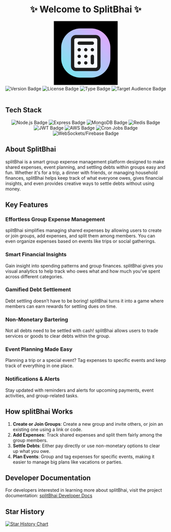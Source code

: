 <h1 align="center">
  ✨ Welcome to SplitBhai ✨
</h1>

<div align="center">
  <img src="/public/splitBhai_logo.jpeg" alt="splitBhai Logo" width="200px" height="200px" />
</div>

<div align="center">
  <img src="https://img.shields.io/badge/Version-1.0.0-green" alt="Version Badge" />
  <img src="https://img.shields.io/badge/License-MIT-orange" alt="License Badge" />
  <img src="https://img.shields.io/badge/Type-Mobile%20Application-purple" alt="Type Badge" />
  <img src="https://img.shields.io/badge/For-Group%20Expense%20Management-color" alt="Target Audience Badge" />
</div>

<br />

## Tech Stack

<div align="center">
  <img src="https://img.shields.io/badge/Node.js-%2333cc33.svg?&style=for-the-badge&logo=node.js&logoColor=white" alt="Node.js Badge" />
  <img src="https://img.shields.io/badge/Express-%23404d59.svg?&style=for-the-badge&logo=express&logoColor=white" alt="Express Badge" />
  <img src="https://img.shields.io/badge/MongoDB-%2347A248.svg?&style=for-the-badge&logo=mongodb&logoColor=white" alt="MongoDB Badge" />
  <img src="https://img.shields.io/badge/Redis-%23D52B1E.svg?&style=for-the-badge&logo=redis&logoColor=white" alt="Redis Badge" />
  <img src="https://img.shields.io/badge/JWT-%23F7A3A3.svg?&style=for-the-badge&logo=json-web-tokens&logoColor=white" alt="JWT Badge" />
  <img src="https://img.shields.io/badge/AWS-%23FF9900.svg?&style=for-the-badge&logo=amazonaws&logoColor=white" alt="AWS Badge" />
  <img src="https://img.shields.io/badge/Cron%20Jobs-%23E8E8E8.svg?&style=for-the-badge&logo=cron&logoColor=black" alt="Cron Jobs Badge" />
  <img src="https://img.shields.io/badge/WebSockets%2FFirebase-%23FFCA28.svg?&style=for-the-badge&logo=firebase&logoColor=black" alt="WebSockets/Firebase Badge" />
</div>

## About SplitBhai

splitBhai is a smart group expense management platform designed to make shared expenses, event planning, and settling debts within groups easy and fun. Whether it's for a trip, a dinner with friends, or managing household finances, splitBhai helps keep track of what everyone owes, gives financial insights, and even provides creative ways to settle debts without using money.

## Key Features

### Effortless Group Expense Management

splitBhai simplifies managing shared expenses by allowing users to create or join groups, add expenses, and split them among members. You can even organize expenses based on events like trips or social gatherings.

### Smart Financial Insights

Gain insight into spending patterns and group finances. splitBhai gives you visual analytics to help track who owes what and how much you've spent across different categories.

### Gamified Debt Settlement

Debt settling doesn’t have to be boring! splitBhai turns it into a game where members can earn rewards for settling dues on time.

### Non-Monetary Bartering

Not all debts need to be settled with cash! splitBhai allows users to trade services or goods to clear debts within the group.

### Event Planning Made Easy

Planning a trip or a special event? Tag expenses to specific events and keep track of everything in one place.

### Notifications & Alerts

Stay updated with reminders and alerts for upcoming payments, event activities, and group-related tasks.

## How splitBhai Works

1.  **Create or Join Groups**: Create a new group and invite others, or join an existing one using a link or code.
2.  **Add Expenses**: Track shared expenses and split them fairly among the group members.
3.  **Settle Debts**: Either pay directly or use non-monetary options to clear up what you owe.
4.  **Plan Events**: Group and tag expenses for specific events, making it easier to manage big plans like vacations or parties.

## Developer Documentation

For developers interested in learning more about splitBhai, visit the project documentation: [splitBhai Developer Docs](https://github.com/abhiraj-ku/splitBhai/blob/main/docs/Project.md)

## Star History

<a href="https://star-history.com/#abhiraj-ku/splitBhai&Date">
 <picture>
   <source media="(prefers-color-scheme: dark)" srcset="https://api.star-history.com/svg?repos=abhiraj-ku/splitBhai&type=Date&theme=dark" />
   <source media="(prefers-color-scheme: light)" srcset="https://api.star-history.com/svg?repos=abhiraj-ku/splitBhai&type=Date" />
   <img alt="Star History Chart" src="https://api.star-history.com/svg?repos=abhiraj-ku/splitBhai&type=Date" />
 </picture>
</a>
